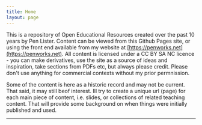 ```yaml
---
title: Home
layout: page
---
```


This is a repository of Open Educational Resources created over the past 10 years by Pen Lister. Content can be viewed from this Github Pages site, or using the front end available from my website at [https://penworks.net](https://penworks.net). All content is licensed under a CC BY SA NC licence - you can make derivatives, use the site as a source of ideas and inspiration, take sections from PDFs etc, but always please credit. Please don't use anything for commercial contexts without my prior permnission.

Some of the content is here as a historic record and may not be current. That said, it may still beof interest. Ill try to create a unique url (page) for each main piece of content, i.e. slides, or collections of related teaching content. That will provide some background on when things were initially published and used. 

---

